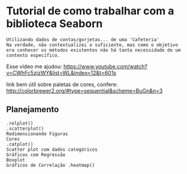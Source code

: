 # Tutorial de como trabalhar com a biblioteca Seaborn

    Utilizando dados de contas/gorjetas... de uma 'Cafeteria'
    Na verdade, não contextualizei o suficiente, mas como o objetivo
    era conhecer os métodos existentes não há tanta necessidade de um
    contexto específico.

Esse vídeo me ajudou: https://www.youtube.com/watch?v=CWhFc5zjzWY&list=WL&index=12&t=601s

link bem útil sobre paletas de cores, confere: http://colorbrewer2.org/#type=sequential&scheme=BuGn&n=3

## Planejamento
    .relplot()
    .scatterplot()
    Redimensionando Figuras
    Cores 
    .catplot()
    Scatter plot com dados categóricos
    Gráficos com Regressão
    Boxplot
    Gráficos de Correlação .heatmap()
